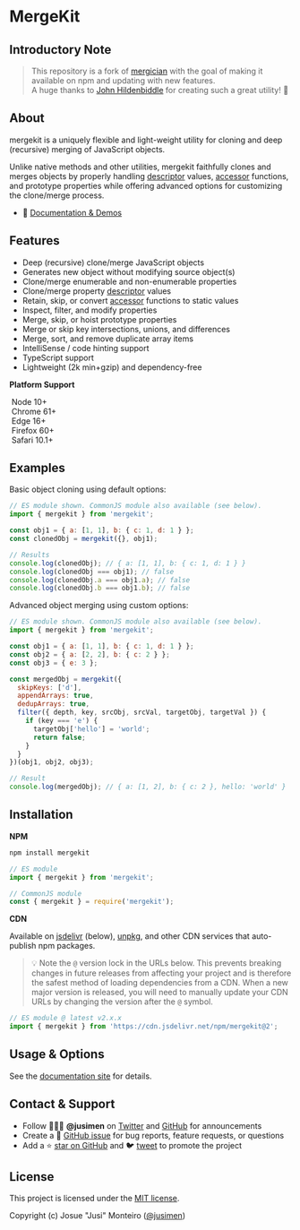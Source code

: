 # MergeKit

## Introductory Note

> This repository is a fork of [mergician](https://github.com/jhildenbiddle/mergekit) with the goal of making it available on npm and updating with new features.<br>
> A huge thanks to [John Hildenbiddle](https://github.com/jhildenbiddle) for creating such a great utility! 🎉

## About

mergekit is a uniquely flexible and light-weight utility for cloning and deep (recursive) merging of JavaScript objects.

Unlike native methods and other utilities, mergekit faithfully clones and merges objects by properly handling [descriptor](https://developer.mozilla.org/en-US/docs/Web/JavaScript/Reference/Global_Objects/Object/getOwnPropertyDescriptor) values, [accessor](https://developer.mozilla.org/en-US/docs/Web/JavaScript/Reference/Operators/Property_accessors) functions, and prototype properties while offering advanced options for customizing the clone/merge process.

- 🚀 [Documentation & Demos](https://jhildenbiddle.github.io/mergekit/)

## Features

- Deep (recursive) clone/merge JavaScript objects
- Generates new object without modifying source object(s)
- Clone/merge enumerable and non-enumerable properties
- Clone/merge property [descriptor](https://developer.mozilla.org/en-US/docs/Web/JavaScript/Reference/Global_Objects/Object/getOwnPropertyDescriptor) values
- Retain, skip, or convert [accessor](https://developer.mozilla.org/en-US/docs/Web/JavaScript/Reference/Operators/Property_accessors) functions to static values
- Inspect, filter, and modify properties
- Merge, skip, or hoist prototype properties
- Merge or skip key intersections, unions, and differences
- Merge, sort, and remove duplicate array items
- IntelliSense / code hinting support
- TypeScript support
- Lightweight (2k min+gzip) and dependency-free

**Platform Support**

<img src="https://raw.githubusercontent.com/jhildenbiddle/mergekit/main/docs/assets/img/node.svg" valign="middle" alt=""> <span valign="middle">Node 10+</span>
<br>
<img src="https://raw.githubusercontent.com/jhildenbiddle/mergekit/main/docs/assets/img/chrome.svg" valign="middle" alt=""> <span valign="middle">Chrome 61+</span>
<br>
<img src="https://raw.githubusercontent.com/jhildenbiddle/mergekit/main/docs/assets/img/edge.svg" valign="middle" alt=""> <span valign="middle">Edge 16+</span>
<br>
<img src="https://raw.githubusercontent.com/jhildenbiddle/mergekit/main/docs/assets/img/firefox.svg" valign="middle" alt=""> <span valign="middle">Firefox 60+</span>
<br>
<img src="https://raw.githubusercontent.com/jhildenbiddle/mergekit/main/docs/assets/img/safari.svg" valign="middle" alt=""> <span valign="middle">Safari 10.1+</span>

## Examples

Basic object cloning using default options:

```javascript
// ES module shown. CommonJS module also available (see below).
import { mergekit } from 'mergekit';

const obj1 = { a: [1, 1], b: { c: 1, d: 1 } };
const clonedObj = mergekit({}, obj1);

// Results
console.log(clonedObj); // { a: [1, 1], b: { c: 1, d: 1 } }
console.log(clonedObj === obj1); // false
console.log(clonedObj.a === obj1.a); // false
console.log(clonedObj.b === obj1.b); // false
```

Advanced object merging using custom options:

```javascript
// ES module shown. CommonJS module also available (see below).
import { mergekit } from 'mergekit';

const obj1 = { a: [1, 1], b: { c: 1, d: 1 } };
const obj2 = { a: [2, 2], b: { c: 2 } };
const obj3 = { e: 3 };

const mergedObj = mergekit({
  skipKeys: ['d'],
  appendArrays: true,
  dedupArrays: true,
  filter({ depth, key, srcObj, srcVal, targetObj, targetVal }) {
    if (key === 'e') {
      targetObj['hello'] = 'world';
      return false;
    }
  }
})(obj1, obj2, obj3);

// Result
console.log(mergedObj); // { a: [1, 2], b: { c: 2 }, hello: 'world' }
```

## Installation

**NPM**

```bash
npm install mergekit
```

```javascript
// ES module
import { mergekit } from 'mergekit';
```

```javascript
// CommonJS module
const { mergekit } = require('mergekit');
```

**CDN**

Available on [jsdelivr](https://www.jsdelivr.com/package/npm/mergekit) (below), [unpkg](https://unpkg.com/browse/mergekit/), and other CDN services that auto-publish npm packages.

> 💡 Note the `@` version lock in the URLs below. This prevents breaking changes in future releases from affecting your project and is therefore the safest method of loading dependencies from a CDN. When a new major version is released, you will need to manually update your CDN URLs by changing the version after the `@` symbol.

```javascript
// ES module @ latest v2.x.x
import { mergekit } from 'https://cdn.jsdelivr.net/npm/mergekit@2';
```

## Usage & Options

See the [documentation site](https://jusimen.github.io/mergekit/) for details.

## Contact & Support

- Follow 👨🏻‍💻 **@jusimen** on [Twitter](https://twitter.com/jusimen) and [GitHub](https://github.com/jusimen) for announcements
- Create a 💬 [GitHub issue](https://github.com/jusimen/mergekit/issues) for bug reports, feature requests, or questions
- Add a ⭐️ [star on GitHub](https://github.com/jusimen/mergekit) and 🐦 [tweet](https://twitter.com/intent/tweet?url=https%3A%2F%2Fgithub.com%2Fjusimen%2Fmergekit&hashtags=developers,frontend,javascript) to promote the project

## License

This project is licensed under the [MIT license](https://github.com/jusimen/mergekit/blob/main/LICENSE).

Copyright (c) Josue "Jusi" Monteiro ([@jusimen](https://twitter.com/jusimen))

